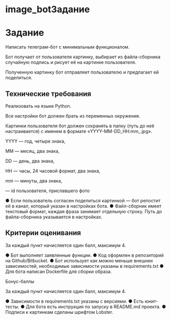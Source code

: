 # image_botЗадание
# Задание

Написать телеграм-бот с минимальным функционалом.

Бот получает от пользователя картинку, выбирает из файла-сборника случайную подпись и рисует её на картинке пользователя.

Полученную картинку бот отправляет пользователю и предлагает ей поделиться.

## Технические требования

Реализовать на языке Python.

Все настройки бот должен брать из переменных окружения.

Картинки пользователя бот должен сохранять в папку (путь до неё настраивается) с именем в формате «YYYY-MM-DD_HH:mm_<user id>.jpg».

YYYY — год, четыре знака,

MM — месяц, два знака,

DD — день, два знака,

HH — часы, 24 часовой формат, два знака,

mm — минуты, два знака,

<user id> — id пользователя, приславшего фото

● Если пользователь согласен поделиться картинкой — бот репостит её в канал, который указан в настройках бота.
● Файл-сборник имеет текстовый формат, каждая фраза занимает отдельную строку. Путь до файла-сборника указывается в настройках.

## Критерии оценивания

За каждый пункт начисляется один балл, максимум 4.

● Бот выполняет заявленные функции.
● Код оформлен в репозиторий на Github/Bitbucket.
● Бот использует как можно меньше внешних зависимостей, необходимые зависимости указаны в requirements.txt
● Для бота написан Dockerfile для сборки образа.

Бонус-баллы

За каждый пункт начисляется один балл, максимум 4.

● Зависимости в requirements.txt указаны с версиями.
● Есть юнит-тесты.
● Для бота есть инструкция по запуску в README.md проекта.
● Подписи к картинкам сделаны шрифтом Lobster.
